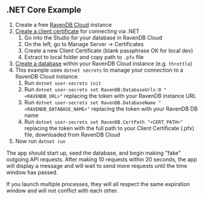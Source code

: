 ## .NET Core Example

1. Create a free [RavenDB Cloud](https://cloud.ravendb.com) instance
1. [Create a client certificate](https://ravendb.net/docs/article-page/4.2/csharp/server/security/authentication/certificate-management) for connecting via .NET
   1. Go into the Studio for your database in RavenDB Cloud
   1. On the left, go to Manage Server -> Certificates
   1. Create a new Client Certificate (blank passphrase OK for local dev)
   1. Extract to local folder and copy path to `.pfx` file
1. [Create a database](https://ravendb.net/docs/article-page/4.2/csharp/studio/server/databases/create-new-database/general-flow) within your RavenDB Cloud instance (e.g. `throttle`)
1. This example uses `dotnet secrets` to manage your connection to a RavenDB Cloud instance.
   1. Run `dotnet user-secrets init`
   1. Run `dotnet user-secrets set RavenDB:DatabaseUrls:0 "<RAVENDB_URL>"` replacing the token with your RavenDB instance URL
   1. Run `dotnet user-secrets set RavenDB.DatabaseName "<RAVENDB_DATABASE_NAME>"` replacing the token with your RavenDB DB name
   1. Run `dotnet user-secrets set RavenDB.CertPath "<CERT_PATH>"` replacing the token with the full path to your Client Certificate (.pfx) file, downloaded from RavenDB Cloud
1. Now run `dotnet run`

The app should start up, seed the database, and begin making "fake" outgoing API requests. After making 10 requests within 20 seconds, the app will display a message and will wait to send more requests until the time window has passed.

If you launch multiple processes, they will all respect the same expiration window and will not conflict with each other.
